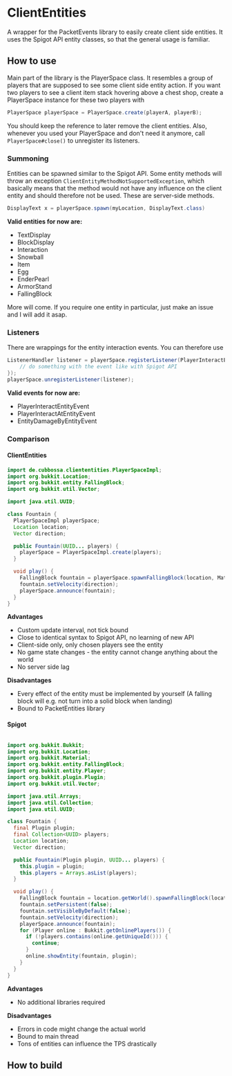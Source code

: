 # ClientEntities

A wrapper for the PacketEvents library to easily create client side entities.
It uses the Spigot API entity classes, so that the general usage is familiar.

## How to use

Main part of the library is the PlayerSpace class. It resembles a group of players that are supposed to see some client
side entity action.
If you want two players to see a client item stack hovering above a chest shop, create a PlayerSpace instance for these
two players with
```Java
PlayerSpace playerSpace = PlayerSpace.create(playerA, playerB);
```

You should keep the reference to later remove the client entities. Also, whenever you used your PlayerSpace and don't need
it anymore, call `PlayerSpace#close()` to unregister its listeners.

### Summoning

Entities can be spawned similar to the Spigot API. Some entity methods will throw an exception `ClientEntityMethodNotSupportedException`,
which basically means that the method would not have any influence on the client entity and should therefore not be used. These
are server-side methods.

```Java 
DisplayText x = playerSpace.spawn(myLocation, DisplayText.class)
```

**Valid entities for now are:**
- TextDisplay
- BlockDisplay
- Interaction
- Snowball
- Item
- Egg
- EnderPearl
- ArmorStand
- FallingBlock

More will come. If you require one entity in particular, just make an issue and I will add it asap.

### Listeners 

There are wrappings for the entity interaction events.
You can therefore use
```Java
ListenerHandler listener = playerSpace.registerListener(PlayerInteractEntityEvent.class, e -> {
    // do something with the event like with Spigot API
});
playerSpace.unregisterListener(listener);
```

**Valid events for now are:**
- PlayerInteractEntityEvent
- PlayerInteractAtEntityEvent
- EntityDamageByEntityEvent


### Comparison
#### ClientEntities

````Java
import de.cubbossa.cliententities.PlayerSpaceImpl;
import org.bukkit.Location;
import org.bukkit.entity.FallingBlock;
import org.bukkit.util.Vector;

import java.util.UUID;

class Fountain {
  PlayerSpaceImpl playerSpace;
  Location location;
  Vector direction;

  public Fountain(UUID... players) {
    playerSpace = PlayerSpaceImpl.create(players);
  }

  void play() {
    FallingBlock fountain = playerSpace.spawnFallingBlock(location, Material.WATER.createBlockData());
    fountain.setVelocity(direction);
    playerSpace.announce(fountain);
  }
}
````

**Advantages**
- Custom update interval, not tick bound
- Close to identical syntax to Spigot API, no learning of new API
- Client-side only, only chosen players see the entity
- No game state changes - the entity cannot change anything about the world
- No server side lag

**Disadvantages**
- Every effect of the entity must be implemented by yourself (A falling block will e.g. not turn into a solid block when landing)
- Bound to PacketEntities library

#### Spigot

````Java

import org.bukkit.Bukkit;
import org.bukkit.Location;
import org.bukkit.Material;
import org.bukkit.entity.FallingBlock;
import org.bukkit.entity.Player;
import org.bukkit.plugin.Plugin;
import org.bukkit.util.Vector;

import java.util.Arrays;
import java.util.Collection;
import java.util.UUID;

class Fountain {
  final Plugin plugin;
  final Collection<UUID> players;
  Location location;
  Vector direction;

  public Fountain(Plugin plugin, UUID... players) {
    this.plugin = plugin;
    this.players = Arrays.asList(players);
  }

  void play() {
    FallingBlock fountain = location.getWorld().spawnFallingBlock(location, Material.WATER.createBlockData());
    fountain.setPersistent(false);
    fountain.setVisibleByDefault(false);
    fountain.setVelocity(direction);
    playerSpace.announce(fountain);
    for (Player online : Bukkit.getOnlinePlayers()) {
      if (!players.contains(online.getUniqueId())) {
        continue;
      }
      online.showEntity(fountain, plugin);
    }
  }
}
````

**Advantages**
- No additional libraries required

**Disadvantages**
- Errors in code might change the actual world
- Bound to main thread
- Tons of entities can influence the TPS drastically


## How to build
